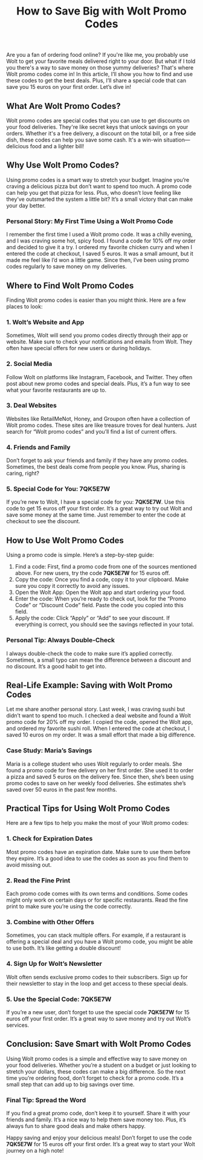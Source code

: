 <!DOCTYPE html>
<html lang="en">
<head>
    <meta charset="UTF-8">
    <meta name="viewport" content="width=device-width, initial-scale=1.0">
    <meta name="description" content="New to Wolt? Use the promo code 7QK5E7W to get a 15 euro discount on your first order.">
</head>
<body>
    <header>
        <h1>How to Save Big with Wolt Promo Codes</h1>
    </header>
    <main>
        <p>Are you a fan of ordering food online? If you're like me, you probably use Wolt to get your favorite meals delivered right to your door. But what if I told you there's a way to save money on those yummy deliveries? That's where Wolt promo codes come in! In this article, I’ll show you how to find and use these codes to get the best deals. Plus, I’ll share a special code that can save you 15 euros on your first order. Let’s dive in!</p>
        <section>
            <h2>What Are Wolt Promo Codes?</h2>
            <p>Wolt promo codes are special codes that you can use to get discounts on your food deliveries. They're like secret keys that unlock savings on your orders. Whether it's a free delivery, a discount on the total bill, or a free side dish, these codes can help you save some cash. It's a win-win situation—delicious food and a lighter bill!</p>
        </section>
        <section>
            <h2>Why Use Wolt Promo Codes?</h2>
            <p>Using promo codes is a smart way to stretch your budget. Imagine you’re craving a delicious pizza but don’t want to spend too much. A promo code can help you get that pizza for less. Plus, who doesn’t love feeling like they’ve outsmarted the system a little bit? It’s a small victory that can make your day better.</p>
            <h3>Personal Story: My First Time Using a Wolt Promo Code</h3>
            <p>I remember the first time I used a Wolt promo code. It was a chilly evening, and I was craving some hot, spicy food. I found a code for 10% off my order and decided to give it a try. I ordered my favorite chicken curry and when I entered the code at checkout, I saved 5 euros. It was a small amount, but it made me feel like I’d won a little game. Since then, I’ve been using promo codes regularly to save money on my deliveries.</p>
        </section>
        <section>
            <h2>Where to Find Wolt Promo Codes</h2>
            <p>Finding Wolt promo codes is easier than you might think. Here are a few places to look:</p>
            <h3>1. Wolt’s Website and App</h3>
            <p>Sometimes, Wolt will send you promo codes directly through their app or website. Make sure to check your notifications and emails from Wolt. They often have special offers for new users or during holidays.</p>
            <h3>2. Social Media</h3>
            <p>Follow Wolt on platforms like Instagram, Facebook, and Twitter. They often post about new promo codes and special deals. Plus, it’s a fun way to see what your favorite restaurants are up to.</p>
            <h3>3. Deal Websites</h3>
            <p>Websites like RetailMeNot, Honey, and Groupon often have a collection of Wolt promo codes. These sites are like treasure troves for deal hunters. Just search for “Wolt promo codes” and you’ll find a list of current offers.</p>
            <h3>4. Friends and Family</h3>
            <p>Don’t forget to ask your friends and family if they have any promo codes. Sometimes, the best deals come from people you know. Plus, sharing is caring, right?</p>
            <h3>5. Special Code for You: 7QK5E7W</h3>
            <p>If you’re new to Wolt, I have a special code for you: <strong>7QK5E7W</strong>. Use this code to get 15 euros off your first order. It’s a great way to try out Wolt and save some money at the same time. Just remember to enter the code at checkout to see the discount.</p>
        </section>
        <section>
            <h2>How to Use Wolt Promo Codes</h2>
            <p>Using a promo code is simple. Here’s a step-by-step guide:</p>
            <ol>
                <li>Find a code: First, find a promo code from one of the sources mentioned above. For new users, try the code <strong>7QK5E7W</strong> for 15 euros off.</li>
                <li>Copy the code: Once you find a code, copy it to your clipboard. Make sure you copy it correctly to avoid any issues.</li>
                <li>Open the Wolt App: Open the Wolt app and start ordering your food.</li>
                <li>Enter the code: When you’re ready to check out, look for the “Promo Code” or “Discount Code” field. Paste the code you copied into this field.</li>
                <li>Apply the code: Click “Apply” or “Add” to see your discount. If everything is correct, you should see the savings reflected in your total.</li>
            </ol>
            <h3>Personal Tip: Always Double-Check</h3>
            <p>I always double-check the code to make sure it’s applied correctly. Sometimes, a small typo can mean the difference between a discount and no discount. It’s a good habit to get into.</p>
        </section>
        <section>
            <h2>Real-Life Example: Saving with Wolt Promo Codes</h2>
            <p>Let me share another personal story. Last week, I was craving sushi but didn’t want to spend too much. I checked a deal website and found a Wolt promo code for 20% off my order. I copied the code, opened the Wolt app, and ordered my favorite sushi roll. When I entered the code at checkout, I saved 10 euros on my order. It was a small effort that made a big difference.</p>
            <h3>Case Study: Maria’s Savings</h3>
            <p>Maria is a college student who uses Wolt regularly to order meals. She found a promo code for free delivery on her first order. She used it to order a pizza and saved 5 euros on the delivery fee. Since then, she’s been using promo codes to save on her weekly food deliveries. She estimates she’s saved over 50 euros in the past few months.</p>
        </section>
        <section>
            <h2>Practical Tips for Using Wolt Promo Codes</h2>
            <p>Here are a few tips to help you make the most of your Wolt promo codes:</p>
            <h3>1. Check for Expiration Dates</h3>
            <p>Most promo codes have an expiration date. Make sure to use them before they expire. It’s a good idea to use the codes as soon as you find them to avoid missing out.</p>
            <h3>2. Read the Fine Print</h3>
            <p>Each promo code comes with its own terms and conditions. Some codes might only work on certain days or for specific restaurants. Read the fine print to make sure you’re using the code correctly.</p>
            <h3>3. Combine with Other Offers</h3>
            <p>Sometimes, you can stack multiple offers. For example, if a restaurant is offering a special deal and you have a Wolt promo code, you might be able to use both. It’s like getting a double discount!</p>
            <h3>4. Sign Up for Wolt’s Newsletter</h3>
            <p>Wolt often sends exclusive promo codes to their subscribers. Sign up for their newsletter to stay in the loop and get access to these special deals.</p>
            <h3>5. Use the Special Code: 7QK5E7W</h3>
            <p>If you’re a new user, don’t forget to use the special code <strong>7QK5E7W</strong> for 15 euros off your first order. It’s a great way to save money and try out Wolt’s services.</p>
        </section>
        <section>
            <h2>Conclusion: Save Smart with Wolt Promo Codes</h2>
            <p>Using Wolt promo codes is a simple and effective way to save money on your food deliveries. Whether you’re a student on a budget or just looking to stretch your dollars, these codes can make a big difference. So the next time you’re ordering food, don’t forget to check for a promo code. It’s a small step that can add up to big savings over time.</p>
            <h3>Final Tip: Spread the Word</h3>
            <p>If you find a great promo code, don’t keep it to yourself. Share it with your friends and family. It’s a nice way to help them save money too. Plus, it’s always fun to share good deals and make others happy.</p>
            <p>Happy saving and enjoy your delicious meals! Don’t forget to use the code <strong>7QK5E7W</strong> for 15 euros off your first order. It’s a great way to start your Wolt journey on a high note!</p>
        </section>
    </main>
</body>
</html>
